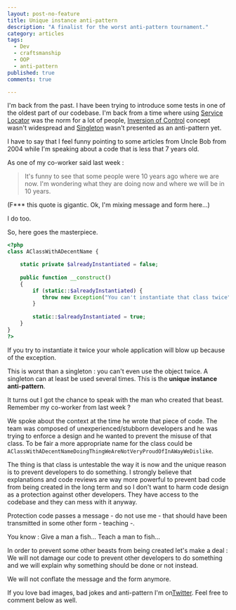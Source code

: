 ```yaml
---
layout: post-no-feature
title: Unique instance anti-pattern
description: "A finalist for the worst anti-pattern tournament."
category: articles
tags:
  - Dev
  - craftsmanship
  - OOP
  - anti-pattern
published: true
comments: true

---
```


I'm back from the past. I have been trying to introduce some tests in one of the oldest part of our codebase. I'm back from a time where using [Service Locator](http://martinfowler.com/articles/injection.html#UsingAServiceLocator) was the norm for a lot of people, [Inversion of Control](http://martinfowler.com/articles/injection.html#InversionOfControl) concept wasn't widespread and [Singleton](https://en.wikipedia.org/wiki/Singleton_pattern) wasn't presented as an anti-pattern yet.

I have to say that I feel funny pointing to some articles from Uncle Bob from 2004 while I'm speaking about a code that is less that 7 years old.

As one of my co-worker said last week :

> It's funny to see that some people were 10 years ago where we are now. I'm wondering what they are doing now and where we will be in 10 years.

(F*** this quote is gigantic. Ok, I'm mixing message and form here...)

I do too.

So, here goes the masterpiece.

``` php
<?php
class AClassWithADecentName {

    static private $alreadyInstantiated = false;
	
    public function __construct()
    {
    	if (static::$alreadyInstantiated) {
           throw new Exception("You can't instantiate that class twice");
        }
        
        static::$alreadyInstantiated = true;
    }
}
?>
```

If you try to instantiate it twice your whole application will blow up because of the exception.

This is worst than a singleton : you can't even use the object twice. A singleton can at least be used several times. This is the **unique instance anti-pattern**.

It turns out I got the chance to speak with the man who created that beast. Remember my co-worker from last week ?

We spoke about the context at the time he wrote that piece of code. The team was composed of unexperienced/stubborn developers and he was trying to enforce a design and he wanted to prevent the misuse of that class. To be fair a more appropriate name for the class could be `AClassWithADecentNameDoingThingWeAreNotVeryProudOfInAWayWeDislike`.

The thing is that class is untestable the way it is now and the unique reason is to prevent developers to do something. I strongly believe that explanations and code reviews are way more powerful to prevent bad code from being created in the long term and so I don't want to harm code design as a protection against other developers. They have access to the codebase and they can mess with it anyway. 

Protection code passes a message - do not use me - that should have been transmitted in some other form - teaching -.

You know : Give a man a fish... Teach a man to fish...

In order to prevent some other beasts from being created let's make a deal : We will not damage our code to prevent other developers to do something and we will explain why something should be done or not instead.

We will not conflate the message and the form anymore.

If you love bad images, bad jokes and anti-pattern I'm on[Twitter](https://twitter.com/selrahcd). Feel free to comment below as well.
